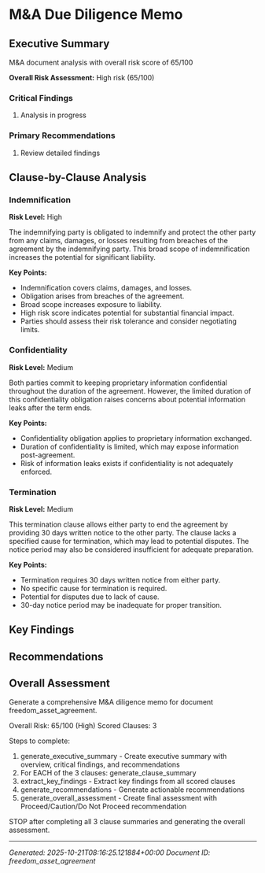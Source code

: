 # M&A Due Diligence Memo

## Executive Summary

M&A document analysis with overall risk score of 65/100

**Overall Risk Assessment:** High risk (65/100)

### Critical Findings

1. Analysis in progress

### Primary Recommendations

1. Review detailed findings

## Clause-by-Clause Analysis

### Indemnification

**Risk Level:** High

The indemnifying party is obligated to indemnify and protect the other party from any claims, damages, or losses resulting from breaches of the agreement by the indemnifying party. This broad scope of indemnification increases the potential for significant liability.

**Key Points:**

- Indemnification covers claims, damages, and losses.
- Obligation arises from breaches of the agreement.
- Broad scope increases exposure to liability.
- High risk score indicates potential for substantial financial impact.
- Parties should assess their risk tolerance and consider negotiating limits.

### Confidentiality

**Risk Level:** Medium

Both parties commit to keeping proprietary information confidential throughout the duration of the agreement. However, the limited duration of this confidentiality obligation raises concerns about potential information leaks after the term ends.

**Key Points:**

- Confidentiality obligation applies to proprietary information exchanged.
- Duration of confidentiality is limited, which may expose information post-agreement.
- Risk of information leaks exists if confidentiality is not adequately enforced.

### Termination

**Risk Level:** Medium

This termination clause allows either party to end the agreement by providing 30 days written notice to the other party. The clause lacks a specified cause for termination, which may lead to potential disputes. The notice period may also be considered insufficient for adequate preparation.

**Key Points:**

- Termination requires 30 days written notice from either party.
- No specific cause for termination is required.
- Potential for disputes due to lack of cause.
- 30-day notice period may be inadequate for proper transition.

## Key Findings

## Recommendations

## Overall Assessment

Generate a comprehensive M&A diligence memo for document freedom_asset_agreement.

Overall Risk: 65/100 (High)
Scored Clauses: 3

Steps to complete:
1. generate_executive_summary - Create executive summary with overview, critical findings, and recommendations
2. For EACH of the 3 clauses: generate_clause_summary
3. extract_key_findings - Extract key findings from all scored clauses
4. generate_recommendations - Generate actionable recommendations
5. generate_overall_assessment - Create final assessment with Proceed/Caution/Do Not Proceed recommendation

STOP after completing all 3 clause summaries and generating the overall assessment.

---

*Generated: 2025-10-21T08:16:25.121884+00:00*
*Document ID: freedom_asset_agreement*
